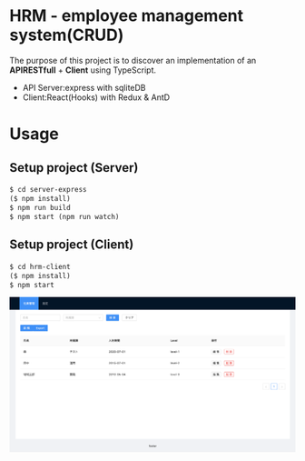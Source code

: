 # HRM - employee management system(CRUD)

The purpose of this project is to discover an implementation of an **APIRESTfull** + **Client** using TypeScript.

- API Server:express with sqliteDB
- Client:React(Hooks) with Redux & AntD

# Usage

## Setup project (Server)

```
$ cd server-express
($ npm install)
$ npm run build
$ npm start (npm run watch)
```

## Setup project (Client)

```
$ cd hrm-client
($ npm install)
$ npm start
```

![page](HelloCopy.png)
